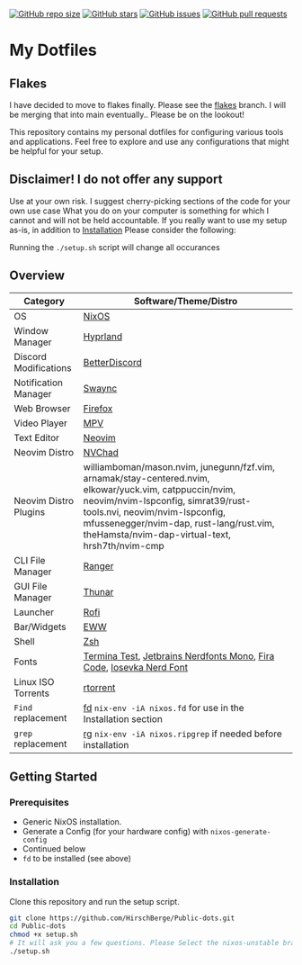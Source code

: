 [![GitHub repo size](https://img.shields.io/github/repo-size/HirschBerge/Public-dots.svg)](https://github.com/HirschBerge/Public-dots) [![GitHub stars](https://img.shields.io/github/stars/HirschBerge/Public-dots
)](https://github.com/HirschBerge/Public-dots/stargazers) [![GitHub issues](https://img.shields.io/github/issues/HirschBerge/Public-dots.svg)](https://github.com/HirschBerge/Public-dots/issues) [![GitHub pull requests](https://img.shields.io/github/issues-pr/HirschBerge/Public-dots.svg)](https://github.com/HirschBerge/Public-dots/pulls)

# My Dotfiles

## Flakes
I have decided to move to flakes finally. Please see the [flakes](/github/Public-dots/tree/flakes) branch. I will be merging that into main eventually.. Please be on the lookout!

This repository contains my personal dotfiles for configuring various tools and applications. Feel free to explore and use any configurations that might be helpful for your setup.

## Disclaimer! I do not offer any support

Use at your own risk. I suggest cherry-picking sections of the code for your own use case What you do on your computer is something for which I cannot and will not be held accountable. If you really want to use my setup as-is, in addition to [Installation](https://github.com/HirschBerge/Public-dots#installation)
Please consider the following:

Running the `./setup.sh` script will change all occurances 

## Overview

| Category                  | Software/Theme/Distro                                                                                             |
|---------------------------|---------------------------------------------------------------------------------------------------------------------|
| OS                        | [NixOS](https://nixos.org/)                                                                                       |
| Window Manager            | [Hyprland](https://hyprland.org/)                                                                                 |
| Discord Modifications     | [BetterDiscord](https://betterdiscord.app/)                                                                       |
| Notification Manager      | [Swaync](https://github.com/ErikReider/SwayNotificationCenter)                                                    |
| Web Browser               | [Firefox](https://www.mozilla.org/en-US/firefox/new/)                                                             |
| Video Player              | [MPV](https://mpv.io/)                                                                                           |
| Text Editor               | [Neovim](https://neovim.io/)                                                                                     |
| Neovim Distro             | [NVChad](https://nvchad.com/)                                                                                   |
| Neovim Distro Plugins     | williamboman/mason.nvim, junegunn/fzf.vim, arnamak/stay-centered.nvim, elkowar/yuck.vim, catppuccin/nvim, neovim/nvim-lspconfig, simrat39/rust-tools.nvi, neovim/nvim-lspconfig, mfussenegger/nvim-dap, rust-lang/rust.vim, theHamsta/nvim-dap-virtual-text, hrsh7th/nvim-cmp |
| CLI File Manager          | [Ranger](https://github.com/ranger/ranger)                                                                       |
| GUI File Manager          | [Thunar](https://docs.xfce.org/xfce/thunar/start)                                                                |
| Launcher                  | [Rofi](https://github.com/davatorium/rofi)                                                                       |
| Bar/Widgets               | [EWW](https://github.com/elkowar/eww)                                                                            |
| Shell                     | [Zsh](https://www.zsh.org/)                                                                                      |
| Fonts                     | [Termina Test](https://www.cufonfonts.com/font/termina-test), [Jetbrains Nerdfonts Mono](https://github.com/ryanoasis/nerd-fonts/releases/download/v3.1.1/JetBrainsMono.zip), [Fira Code](https://github.com/ryanoasis/nerd-fonts/releases/download/v3.1.1/FiraCode.zip), [Iosevka Nerd Font](https://github.com/ryanoasis/nerd-fonts/releases/download/v3.1.1/Iosevka.zip) |
| Linux ISO Torrents        | [rtorrent](https://github.com/rakshasa/rtorrent)                                                                |
| `Find` replacement        | [fd](https://github.com/sharkdp/fd) `nix-env -iA nixos.fd` for use in the Installation section                  |
| `grep` replacement        | [rg](https://github.com/BurntSushi/ripgrep) `nix-env -iA nixos.ripgrep` if needed before installation           |

## Getting Started

### Prerequisites
 
- Generic NixOS installation.
- Generate a Config (for your hardware config) with `nixos-generate-config`
- Continued below
- `fd` to be installed (see above)

### Installation

Clone this repository and run the setup script.

```bash
git clone https://github.com/HirschBerge/Public-dots.git
cd Public-dots
chmod +x setup.sh
# It will ask you a few questions. Please Select the nixos-unstable branch.
./setup.sh
```
